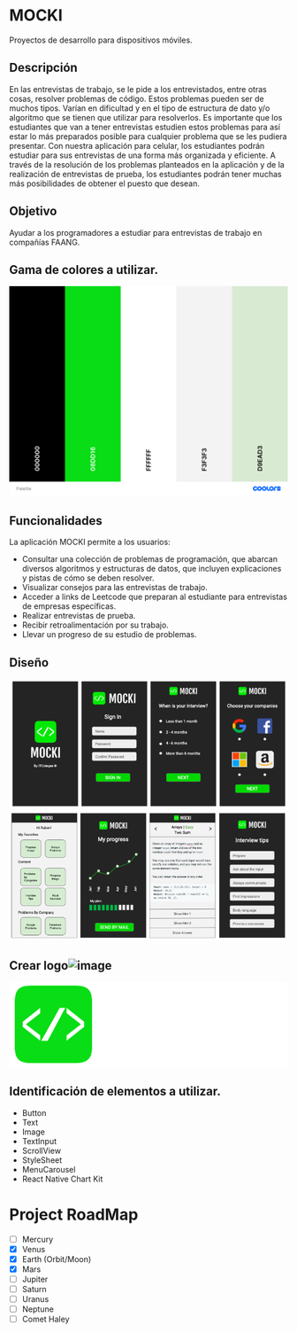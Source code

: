 # MOCKI
Proyectos de desarrollo para dispositivos móviles.

## Descripción
En las entrevistas de trabajo, se le pide a los entrevistados, entre otras cosas, resolver problemas de código. Estos problemas pueden ser de muchos tipos. Varían en dificultad y en el tipo de estructura de dato y/o algoritmo que se tienen que utilizar para resolverlos. Es importante que los estudiantes que van a tener entrevistas estudien estos problemas para así estar lo más preparados posible para cualquier problema que se les pudiera presentar. Con nuestra aplicación para celular, los estudiantes podrán estudiar para sus entrevistas de una forma más organizada y eficiente. A través de la resolución de los problemas planteados en la aplicación y de la realización de entrevistas de prueba, los estudiantes podrán tener muchas más posibilidades de obtener el puesto que desean.

## Objetivo
Ayudar a los programadores a estudiar para entrevistas de trabajo en compañías FAANG.
 
## Gama de colores a utilizar.
![Alt text](https://github.com/itcolegas/DispMoviles/blob/main/images/Palette.png?raw=true "Palette")

## Funcionalidades
La aplicación MOCKI permite a los usuarios:
- Consultar una colección de problemas de programación, que abarcan diversos algoritmos y estructuras de datos, que incluyen explicaciones y pistas de cómo se deben resolver.
- Visualizar consejos para las entrevistas de trabajo.
- Acceder a links de Leetcode que preparan al estudiante para entrevistas de empresas específicas.
- Realizar entrevistas de prueba.
- Recibir retroalimentación por su trabajo.
- Llevar un progreso de su estudio de problemas.

## Diseño
![Alt text](https://github.com/itcolegas/DispMoviles/blob/main/images/1.png?raw=true "1")
![Alt text](https://github.com/itcolegas/DispMoviles/blob/main/images/2.png?raw=true "2")


## Crear logo![image](https://user-images.githubusercontent.com/31292773/109427664-0bdee600-79b9-11eb-8fb9-e3efded6a75a.png)

![Alt text](https://github.com/itcolegas/DispMoviles/blob/main/images/mocki-logoV.png?raw=true "mocki-logoV")


## Identificación de elementos a utilizar.
- Button
- Text
- Image
- TextInput
- ScrollView
- StyleSheet
- MenuCarousel
- React Native Chart Kit 

# Project RoadMap

- [ ] Mercury
- [x] Venus
- [x] Earth (Orbit/Moon)
- [x] Mars
- [ ] Jupiter
- [ ] Saturn
- [ ] Uranus
- [ ] Neptune
- [ ] Comet Haley
